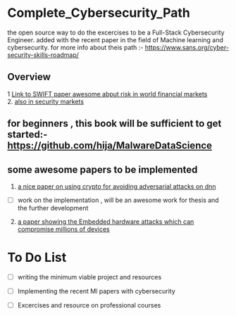 # Complete_Cybersecurity_Path
the open source way to  do the excercises to be a Full-Stack Cybersecurity Engineer. added with the recent paper in the field of Machine learning and cybersecurity. for more info about theis path :- https://www.sans.org/cyber-security-skills-roadmap/
## Overview
1 [Link to SWIFT paper awesome abput risk in world financial markets](https://www.swift.com/resource/how-cyber-attackers-could-target-worlds-financial-markets)
<br>2. [also in security markets](https://www.issanet.org/e/pdf/2018-10_ISSA_Cyber_Risk_in_Securities_Services.pdf)

## for beginners , this book  will be sufficient to get started:-  https://github.com/hija/MalwareDataScience

## some awesome papers to be implemented

1.  [a nice paper on using crypto for avoiding adversarial attacks on  dnn](https://arxiv.org/pdf/1809.01715.pdf)
  - [ ] work on the implementation , will be an awesome work for thesis and the further development
   
2. [a  paper showing the Embedded hardware  attacks which can compromise millions of devices](https://arxiv.org/abs/1812.02770)

# To Do List

- [ ] writing the minimum viable project and resources
- [ ] Implementing the recent Ml papers with cybersecurity
- [ ]  Excercises and resource on professional courses

